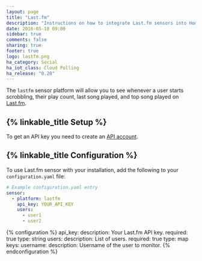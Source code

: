 ```yaml
---
layout: page
title: "Last.fm"
description: "Instructions on how to integrate Last.fm sensors into Home Assistant."
date: 2016-05-18 09:00
sidebar: true
comments: false
sharing: true
footer: true
logo: lastfm.png
ha_category: Social
ha_iot_class: Cloud Polling
ha_release: "0.20"
---
```



The `lastfm` sensor platform will allow you to see whenever a user starts scrobbling, their play count, last song played, and top song played on [Last.fm](http://www.last.fm).

## {% linkable_title Setup %}

To get an API key you need to create an [API account](http://www.last.fm/api/account/create).

## {% linkable_title Configuration %}

To use Last.fm sensor with your installation, add the following to your `configuration.yaml` file:

```yaml
# Example configuration.yaml entry
sensor:
  - platform: lastfm
    api_key: YOUR_API_KEY
    users:
      - user1
      - user2
```

{% configuration %}
api_key:
  description: Your Last.fm API key.
  required: true
  type: string
users:
  description: List of users.
  required: true
  type: map
  keys:
    username:
      description: Username of the user to monitor.
{% endconfiguration %}
